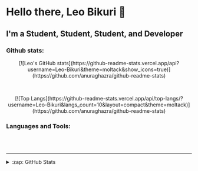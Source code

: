 # Hello there, Leo Bikuri 👋 


## I'm a Student, Student, Student, and Developer


### Github stats:
<p align='center'>[![Leo's GitHub stats](https://github-readme-stats.vercel.app/api?username=Leo-Bikuri&theme=moltack&show_icons=true)](https://github.com/anuraghazra/github-readme-stats)</p>
<br />
<p align='center'>[![Top Langs](https://github-readme-stats.vercel.app/api/top-langs/?username=Leo-Bikuri&langs_count=10&layout=compact&theme=moltack)](https://github.com/anuraghazra/github-readme-stats)</p>


### Languages and Tools:




<br />
<br />

---
<details>
  <summary>:zap: GitHub Stats</summary>


</details>

